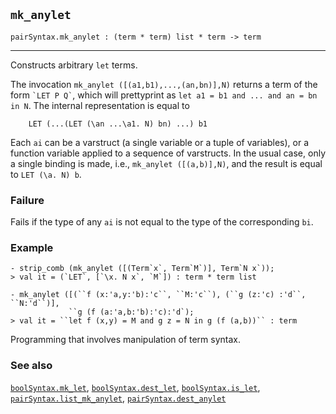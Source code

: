 ## `mk_anylet`

``` hol4
pairSyntax.mk_anylet : (term * term) list * term -> term
```

------------------------------------------------------------------------

Constructs arbitrary `let` terms.

The invocation `mk_anylet ([(a1,b1),...,(an,bn)],N)` returns a term of
the form `` `LET P Q` ``, which will prettyprint as
`let a1 = b1 and ... and an = bn in N`. The internal representation is
equal to

``` hol4
    LET (...(LET (\an ...\a1. N) bn) ...) b1
```

Each `ai` can be a varstruct (a single variable or a tuple of
variables), or a function variable applied to a sequence of varstructs.
In the usual case, only a single binding is made, i.e.,
`mk_anylet ([(a,b)],N)`, and the result is equal to `LET (\a. N) b`.

### Failure

Fails if the type of any `ai` is not equal to the type of the
corresponding `bi`.

### Example

``` hol4
- strip_comb (mk_anylet ([(Term`x`, Term`M`)], Term`N x`));
> val it = (`LET`, [`\x. N x`, `M`]) : term * term list

- mk_anylet ([(``f (x:'a,y:'b):'c``, ``M:'c``), (``g (z:'c) :'d``, ``N:'d``)],
             ``g (f (a:'a,b:'b):'c):'d`);
> val it = ``let f (x,y) = M and g z = N in g (f (a,b))`` : term
```

Programming that involves manipulation of term syntax.

### See also

[`boolSyntax.mk_let`](#boolSyntax.mk_let),
[`boolSyntax.dest_let`](#boolSyntax.dest_let),
[`boolSyntax.is_let`](#boolSyntax.is_let),
[`pairSyntax.list_mk_anylet`](#pairSyntax.list_mk_anylet),
[`pairSyntax.dest_anylet`](#pairSyntax.dest_anylet)
